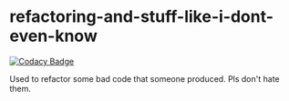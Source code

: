# refactoring-and-stuff-like-i-dont-even-know

[![Codacy Badge](https://api.codacy.com/project/badge/Grade/7483f8345c9744cc81810b1c50c89a00)](https://app.codacy.com/manual/Fireworker2000/refactoring-and-stuff-like-i-dont-even-know?utm_source=github.com&utm_medium=referral&utm_content=Fireworker2000/refactoring-and-stuff-like-i-dont-even-know&utm_campaign=Badge_Grade_Dashboard)

Used to refactor some bad code that someone produced. Pls don't hate them.

